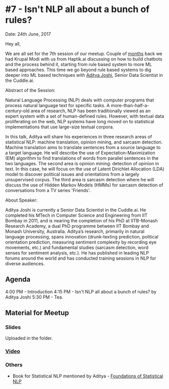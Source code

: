 # #7 - Isn't NLP all about a bunch of rules?

Date: 24th June, 2017

Hey all,

We are all set for the 7th session of our meetup. Couple of [months](https://www.meetup.com/mumbai-ai-meetup/events/238379290/) back we had Krupal Modi with us from Haptik.ai discussing on how to build chatbots and the process behind it, starting from rule based system to more ML based approaches. This time we go beyond rule based systems to dig deeper into ML based techniques with [Aditya Joshi](https://www.cse.iitb.ac.in/~adityaj/#work), Senior Data Scientist in the Cuddle.ai.

Abstract of the Session:

Natural Language Processing (NLP) deals with computer programs that process natural language text for specific tasks. A more-than-half-a-century-old area of research, NLP has been traditionally viewed as an expert system with a set of human-defined rules. However, with textual data proliferating on the web, NLP systems have long moved on to statistical implementations that use large-size textual corpora.  

In this talk, Aditya will share his experiences in three research areas of statistical NLP: machine translation, opinion mining, and sarcasm detection. Machine translation aims to translate sentences from a source language to a target language. He will describe the use of Expectation-Maximization (EM) algorithm to find translations of words from parallel sentences in the two languages. The second area is opinion mining: detection of opinion in text. In this case, he will focus on the use of Latent Dirichlet Allocation (LDA) model to discover political issues and orientations from a largely unsupervised corpus. The third area is sarcasm detection where he will discuss the use of Hidden Markov Models (HMMs) for sarcasm detection of conversations from a TV series 'Friends'. 

About Speaker:

Aditya Joshi is currently a Senior Data Scientist in the Cuddle.ai. He completed his MTech in Computer Science and Engineering from IIT Bombay in 2011, and is nearing the completion of his PhD at IITB-Monash Research Academy, a dual PhD programme between IIT Bombay and Monash University, Australia. Aditya’s research, primarily in natural language processing, spans innovation (drunk-texting prediction, political orientation prediction, measuring sentiment complexity by recording eye movements, etc.) and fundamental studies (sarcasm detection, word senses for sentiment analysis, etc.). He has published in leading NLP forums around the world and has conducted training sessions in NLP for diverse audiences. 

## Agenda

4:00 PM - Introduction
4:15 PM - Isn't NLP all about a bunch of rules? by Aditya Joshi
5:30 PM - Tea.

## Material for Meetup

### Slides

Uploaded in the folder.

### [Video](https://twitter.com/qure_ai/status/878564125776859136)

### Others

- Book for Statistical NLP mentioned by Aditya - [Foundations of Statistical NLP](https://nlp.stanford.edu/fsnlp/)